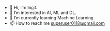 - 👋 Hi, I’m Ingit.
- 👀 I’m interested in AI, ML and DL.
- 🌱 I’m currently learning Machine Learning.
- 📫 How to reach me superuser0118@gmail.com


<!---
neuroknack/neuroknack is a ✨ special ✨ repository because its `README.md` (this file) appears on your GitHub profile.
You can click the Preview link to take a look at your changes.
--->
